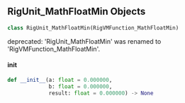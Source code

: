 ## RigUnit_MathFloatMin Objects

```python
class RigUnit_MathFloatMin(RigVMFunction_MathFloatMin)
```

deprecated: 'RigUnit_MathFloatMin' was renamed to 'RigVMFunction_MathFloatMin'.

<a id="unreal.RigUnit_MathFloatMin.__init__"></a>

#### __init__

```python
def __init__(a: float = 0.000000,
             b: float = 0.000000,
             result: float = 0.000000) -> None
```

<a id="unreal.RigVMFunction_MathFloatMax"></a>